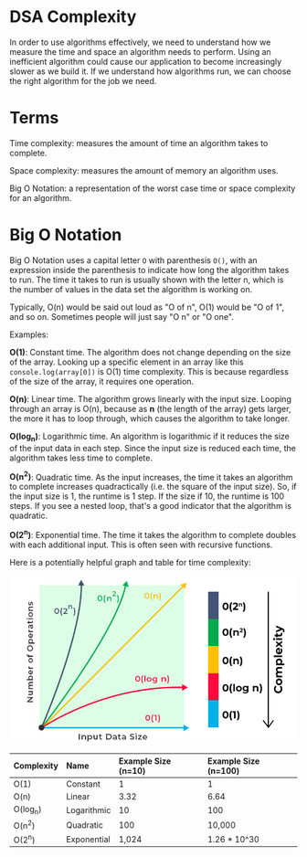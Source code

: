 # DSA Complexity

In order to use algorithms effectively, we need to understand how we measure the time and space an algorithm needs to perform. Using an inefficient algorithm could cause our application to become increasingly slower as we build it. If we understand how algorithms run, we can choose the right algorithm for the job we need.

# Terms

Time complexity: measures the amount of time an algorithm takes to complete.

Space complexity: measures the amount of memory an algorithm uses.

Big O Notation: a representation of the worst case time or space complexity for an algorithm.

# Big O Notation

Big O Notation uses a capital letter `O` with parenthesis `O()`, with an expression inside the parenthesis to indicate how long the algorithm takes to run. The time it takes to run is usually shown with the letter n, which is the number of values in the data set the algorithm is working on.

Typically, O(n) would be said out loud as "O of n", O(1) would be "O of 1", and so on. Sometimes people will just say "O n" or "O one".

Examples:

**O(1)**: Constant time. The algorithm does not change depending on the size of the array. Looking up a specific element in an array like this `console.log(array[0])` is O(1) time complexity. This is because regardless of the size of the array, it requires one operation.

**O(n)**: Linear time. The algorithm grows linearly with the input size. Looping through an array is O(n), because as __n__ (the length of the array) gets larger, the more it has to loop through, which causes the algorithm to take longer.

**O(log<sub>n</sub>)**: Logarithmic time. An algorithm is logarithmic if it reduces the size of the input data in each step. Since the input size is reduced each time, the algorithm takes less time to complete.

**O(n<sup>2</sup>)**: Quadratic time. As the input increases, the time it takes an algorithm to complete increases quadractically (i.e. the square of the input size). So, if the input size is 1, the runtime is 1 step. If the size if 10, the runtime is 100 steps. If you see a nested loop, that's a good indicator that the algorithm is quadratic.

**O(2<sup>n</sup>)**: Exponential time. The time it takes the algorithm to complete doubles with each additional input. This is often seen with recursive functions.

Here is a potentially helpful graph and table for time complexity:

![timeComplexity](timeComplexity.jpg)

| Complexity   | Name  | Example Size (n=10)  | Example Size (n=100) |
| ------------- |:------------| :-----| :--- |
| O(1)      | Constant | 1 | 1 |
| O(n)     | Linear  | 3.32 | 6.64 |
| O(log<sub>n</sub>) | Logarithmic | 10 | 100 |
| O(n<sup>2</sup>)   | Quadratic  | 100 | 10,000
| O(2<sup>n</sup>)   | Exponential | 1,024 | 1.26 * 10^30